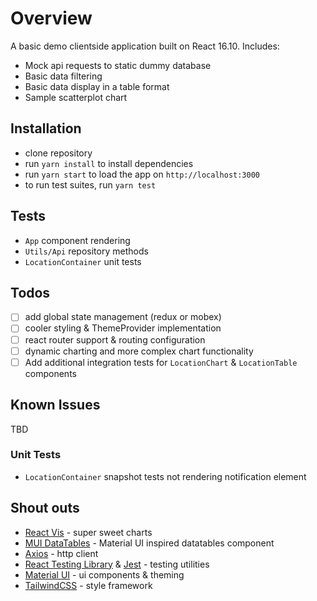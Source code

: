 # Overview
A basic demo clientside application built on React 16.10. Includes:
- Mock api requests to static dummy database
- Basic data filtering
- Basic data display in a table format
- Sample scatterplot chart

## Installation
- clone repository
- run `yarn install` to install dependencies
- run `yarn start` to load the app on `http://localhost:3000`
- to run test suites, run `yarn test`

## Tests
- `App` component rendering
- `Utils/Api` repository methods
- `LocationContainer` unit tests


## Todos
- [ ] add global state management (redux or mobex)
- [ ] cooler styling & ThemeProvider implementation
- [ ] react router support & routing configuration
- [ ] dynamic charting and more complex chart functionality
- [ ] Add additional integration tests for `LocationChart` & `LocationTable` components

## Known Issues
TBD

### Unit Tests
- `LocationContainer` snapshot tests not rendering notification element

## Shout outs
- [React Vis](https://github.com/uber/react-vis) - super sweet charts
- [MUI DataTables](https://github.com/gregnb/mui-datatables) - Material UI inspired datatables component
- [Axios](https://github.com/axios/axios) -  http client
- [React Testing Library](https://github.com/testing-library/react-testing-library) & [Jest](https://github.com/facebook/jest) - testing utilities
- [Material UI](https://github.com/mui-org/material-ui) - ui components & theming
- [TailwindCSS](https://github.com/tailwindcss/tailwindcss) - style framework
